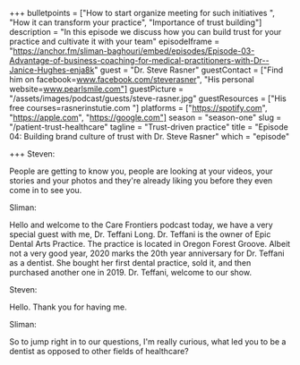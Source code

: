 +++
bulletpoints = ["How to start organize meeting for such initiatives ", "How it can transform your practice", "Importance of trust building"]
description = "In this episode we discuss how you can build trust for your practice and cultivate it with your team"
episodeIframe = "https://anchor.fm/sliman-baghouri/embed/episodes/Episode-03-Advantage-of-business-coaching-for-medical-practitioners-with-Dr--Janice-Hughes-enja8k"
guest = "Dr. Steve Rasner"
guestContact = ["Find him on facebook=www.facebook.com/steverasner", "His personal website=www.pearlsmile.com"]
guestPicture = "/assets/images/podcast/guests/steve-rasner.jpg"
guestResources = ["His free courses=rasnerinstutie.com "]
platforms = ["https://spotify.com", "https://apple.com", "https://google.com"]
season = "season-one"
slug = "/patient-trust-healthcare"
tagline = "Trust-driven practice"
title = "Episode 04: Building brand culture of trust with Dr. Steve Rasner"
which = "episode"

+++
Steven:

People are getting to know you, people are looking at your videos, your stories and your photos and they're already liking you before they even come in to see you.

Sliman:

Hello and welcome to the Care Frontiers podcast today, we have a very special guest with me, Dr. Teffani Long. Dr. Teffani is the owner of Epic Dental Arts Practice. The practice is located in Oregon Forest Groove. Albeit not a very good year, 2020 marks the 20th year anniversary for Dr. Teffani as a dentist. She bought her first dental practice, sold it, and then purchased another one in 2019. Dr. Teffani, welcome to our show. 

Steven:

Hello. Thank you for having me. 

Sliman: 

So to jump right in to our questions, I'm really curious, what led you to be a dentist as opposed to  other fields of healthcare?